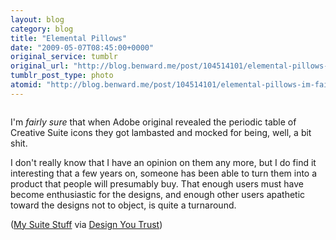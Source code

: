 ```yaml
---
layout: blog
category: blog
title: "Elemental Pillows"
date: "2009-05-07T08:45:00+0000"
original_service: tumblr
original_url: "http://blog.benward.me/post/104514101/elemental-pillows-im-fairly-sure-that-when"
tumblr_post_type: photo
atomid: "http://blog.benward.me/post/104514101/elemental-pillows-im-fairly-sure-that-when"
---
```

<figure class="photo">
  <img src="http://benward.me/res/tumblr/media/104514101/0.png" alt="">
</figure>

I'm _fairly sure_ that when Adobe original revealed the periodic table of Creative Suite icons they got lambasted and mocked for being, well, a bit shit.

I don't really know that I have an opinion on them any more, but I do find it interesting that a few years on, someone has been able to turn them into a product that people will presumably buy. That enough users must have become enthusiastic for the designs, and enough other users apathetic toward the designs not to object, is quite a turnaround.

([My Suite Stuff](http://www.mysuitestuff.com/shop.html) via [Design You Trust](http://designyoutrust.com/2009/04/28/app-pillows/))
